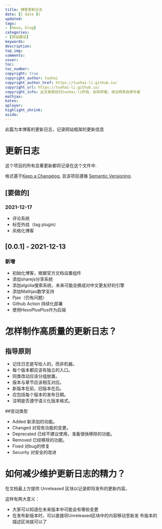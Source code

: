 ```yaml
---
title: 博客更新日志
date: {{ date }}
updated:
tags:
- [Hexo, blog]
categories: 
- [网站建设]
keywords:
description:
top_img:
comments: 
cover: 
toc: 
toc_number: 
copyright: true
copyright_author: tuohai
copyright_author_href: https://tuohai-li.github.io/
copyright_url: https://tuohai-li.github.io/
copyright_info: 此文章版权归tuohai-li所有，如有转载，请注明来自原作者
mathjax: 
katex: 
aplayer: 
highlight_shrink: 
aside: 
---
```

此篇为本博客的更新日志，记录网站框架的更新信息

# 更新日志
这个项目的所有显著更新都将记录在这个文件中.

格式基于[Keep a Changelog](https://keepachangelog.com/en/1.0.0/),
且该项目遵循 [Semantic Versioning](https://semver.org/spec/v2.0.0.html).

## [要做的]
### 2021-12-17
- 评论系统
- 标签外挂（tag plugin）
- 风格化博客

## [0.0.1] - 2021-12-13
### 新增
- 初始化博客，根据官方文档设置组件
- 添加sharejs分享系统
- 添加algolia搜索系统，未来可能会换成对中文更友好的引擎
- 添加Mathjax数学支持
- Pjax（仍有问题）
- Github Action 持续化部署
- 使用HexoPlusPlus作为后端

# 怎样制作高质量的更新日志？

## 指导原则

- 记住日志是写给人的，而非机器。
- 每个版本都应该有独立的入口。
- 同类改动应该分组放置。
- 版本与章节应该相互对应。
- 新版本在前，旧版本在后。
- 应包括每个版本的发布日期。
- 注明是否遵守语义化版本格式。

##变动类型

- Added 新添加的功能。
- Changed 对现有功能的变更。
- Deprecated 已经不建议使用，准备很快移除的功能。
- Removed 已经移除的功能。
- Fixed 对bug的修复
- Security 对安全的改进

# 如何减少维护更新日志的精力？

在文档最上方提供 Unreleased 区块以记录即将发布的更新内容。

这样有两大意义：

- 大家可以知道在未来版本中可能会有哪些变更
- 在发布新版本时，可以直接将Unreleased区块中的内容移动至新发 布版本的描述区块就可以了